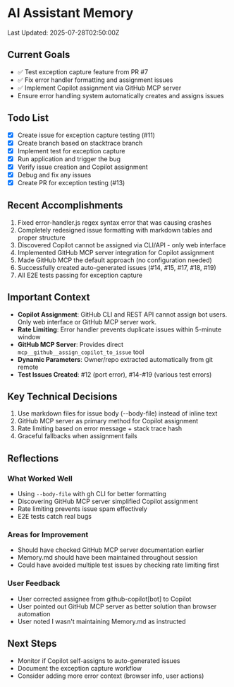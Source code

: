 # AI Assistant Memory
Last Updated: 2025-07-28T02:50:00Z

## Current Goals
- ✅ Test exception capture feature from PR #7
- ✅ Fix error handler formatting and assignment issues
- ✅ Implement Copilot assignment via GitHub MCP server
- Ensure error handling system automatically creates and assigns issues

## Todo List
- [x] Create issue for exception capture testing (#11)
- [x] Create branch based on stacktrace branch
- [x] Implement test for exception capture
- [x] Run application and trigger the bug
- [x] Verify issue creation and Copilot assignment
- [x] Debug and fix any issues
- [x] Create PR for exception testing (#13)

## Recent Accomplishments
1. Fixed error-handler.js regex syntax error that was causing crashes
2. Completely redesigned issue formatting with markdown tables and proper structure
3. Discovered Copilot cannot be assigned via CLI/API - only web interface
4. Implemented GitHub MCP server integration for Copilot assignment
5. Made GitHub MCP the default approach (no configuration needed)
6. Successfully created auto-generated issues (#14, #15, #17, #18, #19)
7. All E2E tests passing for exception capture

## Important Context
- **Copilot Assignment**: GitHub CLI and REST API cannot assign bot users. Only web interface or GitHub MCP server work.
- **Rate Limiting**: Error handler prevents duplicate issues within 5-minute window
- **GitHub MCP Server**: Provides direct `mcp__github__assign_copilot_to_issue` tool
- **Dynamic Parameters**: Owner/repo extracted automatically from git remote
- **Test Issues Created**: #12 (port error), #14-#19 (various test errors)

## Key Technical Decisions
1. Use markdown files for issue body (--body-file) instead of inline text
2. GitHub MCP server as primary method for Copilot assignment
3. Rate limiting based on error message + stack trace hash
4. Graceful fallbacks when assignment fails

## Reflections
### What Worked Well
- Using `--body-file` with gh CLI for better formatting
- Discovering GitHub MCP server simplified Copilot assignment
- Rate limiting prevents issue spam effectively
- E2E tests catch real bugs

### Areas for Improvement
- Should have checked GitHub MCP server documentation earlier
- Memory.md should have been maintained throughout session
- Could have avoided multiple test issues by checking rate limiting first

### User Feedback
- User corrected assignee from github-copilot[bot] to Copilot
- User pointed out GitHub MCP server as better solution than browser automation
- User noted I wasn't maintaining Memory.md as instructed

## Next Steps
- Monitor if Copilot self-assigns to auto-generated issues
- Document the exception capture workflow
- Consider adding more error context (browser info, user actions)
